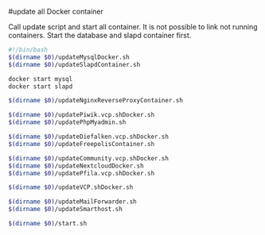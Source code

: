 #update all Docker container

Call update script and start all container.
It is not possible to link not running containers. Start the database and slapd container first.
````bash
#!/bin/bash
$(dirname $0)/updateMysqlDocker.sh
$(dirname $0)/updateSlapdContainer.sh

docker start mysql
docker start slapd

$(dirname $0)/updateNginxReverseProxyContainer.sh

$(dirname $0)/updatePiwik.vcp.shDocker.sh
$(dirname $0)/updatePhpMyadmin.sh

$(dirname $0)/updateDiefalken.vcp.shDocker.sh
$(dirname $0)/updateFreepolisContainer.sh

$(dirname $0)/updateCommunity.vcp.shDocker.sh
$(dirname $0)/updateNextcloudDocker.sh
$(dirname $0)/updatePfila.vcp.shDocker.sh

$(dirname $0)/updateVCP.shDocker.sh

$(dirname $0)/updateMailForwarder.sh
$(dirname $0)/updateSmarthost.sh

$(dirname $0)/start.sh
````
